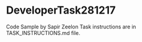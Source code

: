 # DeveloperTask281217

Code Sample by Sapir Zeelon
Task instructions are in TASK_INSTRUCTIONS.md file.
